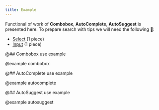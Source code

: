 ```yaml
---
title: Example
---
```


Functional of work of **Combobox**, **AutoComplete**, **AutoSuggest** is presented here. To prepare search with tips we will need the following 🤪:

- [Select](/components/select/) (1 piece)
- [Input](/components/input/) (1 piece)

@## Combobox use example

@example combobox

@## AutoComplete use example

@example autocomplete

@## AutoSuggest use example

@example autosuggest
